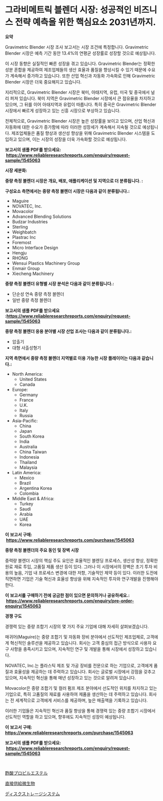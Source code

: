 <p><h1>그라비메트릭 블렌더 시장: 성공적인 비즈니스 전략 예측을 위한 핵심요소 2031년까지.</h1></p><p><strong>요약</strong></p>
<p><p>Gravimetric Blender 시장 조사 보고서는 시장 조건에 특정합니다. Gravimetric Blender 시장은 예측 기간 동안 13.4%의 연평균 성장률로 성장할 것으로 예상됩니다.</p><p>이 시장 동향은 실질적인 빠른 성장을 겪고 있습니다. Gravimetric Blender는 정확한 성분 혼합을 제공하여 제조업체들의 생산 효율과 품질을 향상시킬 수 있기 때문에 수요가 계속해서 증가하고 있습니다. 또한 산업 혁신과 자동화 가속화로 인해 Gravimetric Blender 시장은 더욱 중요해지고 있습니다.</p><p>지리적으로, Gravimetric Blender 시장은 북미, 아태지역, 유럽, 미국 및 중국에서 널리 퍼져 있습니다. 북미 지역은 Gravimetric Blender 시장에서 큰 점유율을 차지하고 있으며, 그 뒤를 이어 아태지역과 유럽이 따릅니다. 특히 중국은 Gravimetric Blender 시장에서 빠르게 성장하고 있는 신흥 시장으로 부상하고 있습니다.</p><p>전체적으로, Gravimetric Blender 시장은 높은 성장률을 보이고 있으며, 산업 혁신과 자동화에 대한 수요가 증가함에 따라 이러한 성장세가 계속해서 지속될 것으로 예상됩니다. 제조업체들은 품질 향상과 생산성 향상을 위해 Gravimetric Blender 시스템을 도입하고 있으며, 이는 시장의 성장을 더욱 가속화할 것으로 예상됩니다.</p></p>
<p><strong>보고서의 샘플 PDF를 받으세요: &nbsp;<a href="https://www.reliableresearchreports.com/enquiry/request-sample/1545063">https://www.reliableresearchreports.com/enquiry/request-sample/1545063</a></strong></p>
<p><strong>시장 세분화:</strong></p>
<p><strong> 중량 측정 블렌더 시장은 개요, 배포, 애플리케이션 및 지역으로 더 분류됩니다. :</strong></p>
<p><strong>구성요소 측면에서는 중량 측정 블렌더 시장은 다음과 같이 분류됩니다.:</strong></p>
<p><ul><li>Maguire</li><li>NOVATEC, Inc.</li><li>Movacolor</li><li>Advanced Blending Solutions</li><li>Budzar Industries</li><li>Sterling</li><li>Weighbatch</li><li>Plastrac Inc</li><li>Foremost</li><li>Micro Interface Design</li><li>Hengju</li><li>RHONG</li><li>Wensui Plastics Machinery Group</li><li>Enmair Group</li><li>Xiecheng Machinery</li></ul></p>
<p><strong> 중량 측정 블렌더 유형별 시장 분석은 다음과 같이 분류됩니다.:</strong></p>
<p><ul><li>단순성 연속 중량 측정 블렌더</li><li>일반 중량 측정 블렌더</li></ul></p>
<p><strong>보고서의 샘플 PDF를 받으세요 :<a href="https://www.reliableresearchreports.com/enquiry/request-sample/1545063">https://www.reliableresearchreports.com/enquiry/request-sample/1545063</a></strong></p>
<p><strong> 중량 측정 블렌더 응용 분야별 시장 산업 조사는 다음과 같이 분류됩니다.:</strong></p>
<p><ul><li>압출기</li><li>대형 사출성형기</li></ul></p>
<p><strong>지역 측면에서 중량 측정 블렌더 지역별로 이용 가능한 시장 플레이어는 다음과 같습니다.:</strong></p>
<p><ul>
    <li>
        North America:
        <ul>
            <li>United States</li>
            <li>Canada</li>
        </ul>
    </li>
    <li>
        Europe:
        <ul>
            <li>Germany</li>
            <li>France</li>
            <li>U.K.</li>
            <li>Italy</li>
            <li>Russia</li>
        </ul>
    </li>
    <li>
        Asia-Pacific:
        <ul>
            <li>China</li>
            <li>Japan</li>
            <li>South Korea</li>
            <li>India</li>
            <li>Australia</li>
            <li>China Taiwan</li>
            <li>Indonesia</li>
            <li>Thailand</li>
            <li>Malaysia</li>
        </ul>
    </li>
    <li>
        Latin America:
        <ul>
            <li>Mexico</li>
            <li>Brazil</li>
            <li>Argentina Korea</li>
            <li>Colombia</li>
        </ul>
    </li>
    <li>
        Middle East & Africa:
        <ul>
            <li>Turkey</li>
            <li>Saudi</li>
            <li>Arabia</li>
            <li>UAE</li>
            <li>Korea</li>
        </ul>
    </li>
    </ul></p>
<p><strong>이 보고서 구매: &nbsp;<a href="https://www.reliableresearchreports.com/purchase/1545063">https://www.reliableresearchreports.com/purchase/1545063</a></strong></p>
<p><strong>중량 측정 블렌더의 주요 동인 및 장벽 시장</strong></p>
<p><p>중력량 블렌더 시장의 핵심 주도 요인은 효율적인 블렌딩 프로세스, 생산성 향상, 정확한 원료 재료 투입, 고품질 제품 생산 등이 있다. 그러나 이 시장에서의 장벽은 초기 투자 비용의 높음, 기업 내 프로세스 변경에 대한 저항, 기술적인 제약 등이 있다. 이러한 도전에 직면하면 기업은 기술 혁신과 효율성 향상을 위해 지속적인 투자와 연구개발을 진행해야 한다.</p></p>
<p><strong>이 보고서를 구매하기 전에 궁금한 점이 있으면 문의하거나 공유하세요.: &nbsp;<a href="https://www.reliableresearchreports.com/enquiry/pre-order-enquiry/1545063">https://www.reliableresearchreports.com/enquiry/pre-order-enquiry/1545063</a></strong></p>
<p><strong>경쟁 구도</strong></p>
<p><p>경쟁력 있는 중량 조합기 시장의 몇 가지 주요 기업에 대해 자세히 살펴보겠습니다. </p><p>매귀어(Maguire)는 중량 조합기 및 자동화 장비 분야에서 선도적인 제조업체로, 고객에게 혁신적인 솔루션을 제공하고 있습니다. 회사는 고객 중심의 접근 방식으로 사용자 요구 사항을 충족시키고 있으며, 지속적인 연구 및 개발을 통해 시장에서 성장하고 있습니다. </p><p>NOVATEC, Inc.는 플라스틱 제조 및 가공 장비를 전문으로 하는 기업으로, 고객에게 품질과 효율성을 제공하는 데 주력하고 있습니다. 회사는 글로벌 시장에서 강점을 갖추고 있으며, 지속적인 혁신을 통해 매년 성장하고 있는 것으로 알려져 있습니다.</p><p>Movacolor은 중량 조합기 및 컬러 펌프 제조 분야에서 선도적인 위치를 차지하고 있는 기업으로, 특히 고품질의 재료를 사용하여 제품을 생산하는 데 주력하고 있습니다. 회사는 전 세계적으로 고객에게 서비스를 제공하며, 높은 매출액을 기록하고 있습니다.</p><p>이러한 기업들은 지속적인 혁신과 품질 향상을 통해 경쟁력 있는 중량 조합기 시장에서 선도적인 역할을 하고 있으며, 향후에도 지속적인 성장이 예상됩니다.</p></p>
<p><strong>이 보고서 구매: &nbsp; <a href="https://www.reliableresearchreports.com/purchase/1545063">https://www.reliableresearchreports.com/purchase/1545063</a></strong></p>
<p><strong>보고서의 샘플 PDF를 받으세요: &nbsp;<a href="https://www.reliableresearchreports.com/enquiry/request-sample/1545063">https://www.reliableresearchreports.com/enquiry/request-sample/1545063</a></strong><strong></strong></p>
<p>&nbsp;</p>
<p><p><a href="https://medium.com/@ashleyivingston5656/%E9%85%A2%E9%85%B8%E3%83%97%E3%83%AD%E3%83%94%E3%83%AB%E3%82%A8%E3%82%B9%E3%83%86%E3%83%AB%E5%B8%82%E5%A0%B4%E3%83%AC%E3%83%9D%E3%83%BC%E3%83%88%E3%81%AF-%E3%81%93%E3%81%AE%E5%B8%82%E5%A0%B4%E3%81%AE%E6%9C%80%E6%96%B0%E3%81%AE%E3%83%88%E3%83%AC%E3%83%B3%E3%83%89%E3%82%84%E6%88%90%E9%95%B7%E6%A9%9F%E4%BC%9A%E3%82%92%E6%98%8E%E3%82%89%E3%81%8B%E3%81%AB%E3%81%97%E3%81%BE%E3%81%99-sakusan-puropiru-esuteru-shijou-repooto-wa-kono-c6a5f4fce8f8">酢酸プロピルエステル</a></p><p><a href="https://github.com/marbadji/Market-Research-Report-List-1/blob/main/701236614852.md">直接供給微生物</a></p><p><a href="https://github.com/KaydenJohns1964/Market-Research-Report-List-1/blob/main/211053214853.md">ディスクストレージシステム</a></p></p>